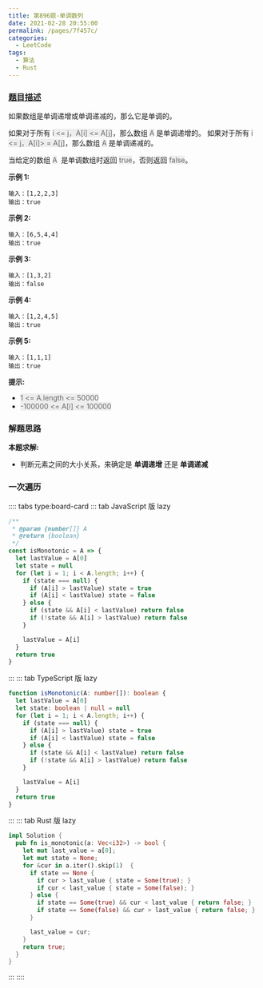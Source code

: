 ```yaml
---
title: 第896题-单调数列
date: 2021-02-28 20:55:00
permalink: /pages/7f457c/
categories:
  - LeetCode
tags:
  - 算法
  - Rust
---
```


### [题目描述](https://leetcode-cn.com/problems/monotonic-array/)

如果数组是单调递增或单调递减的，那么它是单调的。

如果对于所有 <span style="background: #eee; color: #666;">i <= j，A[i] <= A[j]</span>，那么数组 <span style="background: #eee; color: #666;">A</span> 是单调递增的。 如果对于所有 <span style="background: #eee; color: #666;">i <= j，A[i]> = A[j]</span>，那么数组 <span style="background: #eee; color: #666;">A</span> 是单调递减的。

当给定的数组 <span style="background: #eee; color: #666;">A</span>  是单调数组时返回 <span style="background: #eee; color: #666;">true</span>，否则返回 <span style="background: #eee; color: #666;">false</span>。

<!-- more -->

**示例 1:**

```
输入：[1,2,2,3]
输出：true
```

**示例 2:**

```
输入：[6,5,4,4]
输出：true
```

**示例 3:**

```
输入：[1,3,2]
输出：false
```

**示例 4:**

```
输入：[1,2,4,5]
输出：true
```

**示例 5:**

```
输入：[1,1,1]
输出：true
```

**提示:**

- <span style="background: #eee; color: #666;">1 <= A.length <= 50000</span>
- <span style="background: #eee; color: #666;">-100000 <= A[i] <= 100000</span>

### 解题思路

**本题求解:**

- 判断元素之间的大小关系，来确定是 **单调递增** 还是 **单调递减**

### 一次遍历

:::: tabs type:board-card
::: tab JavaScript 版 lazy

```JavaScript
/**
 * @param {number[]} A
 * @return {boolean}
 */
const isMonotonic = A => {
  let lastValue = A[0]
  let state = null
  for (let i = 1; i < A.length; i++) {
    if (state === null) {
      if (A[i] > lastValue) state = true
      if (A[i] < lastValue) state = false
    } else {
      if (state && A[i] < lastValue) return false
      if (!state && A[i] > lastValue) return false
    }

    lastValue = A[i]
  }
  return true
}
```

:::
::: tab TypeScript 版 lazy

```TypeScript
function isMonotonic(A: number[]): boolean {
  let lastValue = A[0]
  let state: boolean | null = null
  for (let i = 1; i < A.length; i++) {
    if (state === null) {
      if (A[i] > lastValue) state = true
      if (A[i] < lastValue) state = false
    } else {
      if (state && A[i] < lastValue) return false
      if (!state && A[i] > lastValue) return false
    }

    lastValue = A[i]
  }
  return true
}
```

:::
::: tab Rust 版 lazy

```Rust
impl Solution {
  pub fn is_monotonic(a: Vec<i32>) -> bool {
    let mut last_value = a[0];
    let mut state = None;
    for &cur in a.iter().skip(1)  {
      if state == None {
        if cur > last_value { state = Some(true); }
        if cur < last_value { state = Some(false); }
      } else {
        if state == Some(true) && cur < last_value { return false; }
        if state == Some(false) && cur > last_value { return false; }
      }

      last_value = cur;
    }
    return true;
  }
}
```

:::
::::

